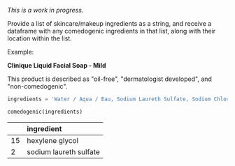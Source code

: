 *This is a work in progress.*

Provide a list of skincare/makeup ingredients as a string, and receive
a dataframe with any comedogenic ingredients in that list, along with
their location within the list.

Example:

**Clinique Liquid Facial Soap - Mild**

This product is described as "oil-free", "dermatologist developed", and "non-comedogenic".

```python
ingredients = 'Water / Aqua / Eau, Sodium Laureth Sulfate, Sodium Chloride, Cocamidopropyl Hydroxysultaine, Lauramidopropyl Betaine, Sodium Cocoyl Sarcosinate, Tea-Cocoyl Glutamate, Di-PPG-2 Myreth-10 Adipate, Aloe Barbadensis Leaf Juice, PEG-120 Methyl Glucose Dioleate, Sucrose, Sodium Hyaluronate, Cetyl Triethylmonium Dimethicone PEG-8 Succinate, Butylene Glycol, Hexylene Glycol, Polyquaternium-7, Laureth-2, Caprylyl Glycol, Sodium Sulfate, Tocopheryl Acetate, EDTA, Disodium EDTA, Phenoxyethanol'
```

```python
comedogenic(ingredients)
```

|    | ingredient             |
| :- | :--------------------- |
| 15 | hexylene glycol        |
| 2  | sodium laureth sulfate |
